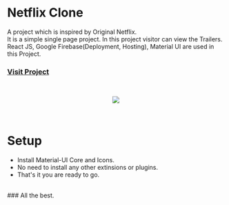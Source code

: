 # Netflix Clone

A project which is inspired by Original Netflix.<br/>
It is a simple single page project.
In this project visitor can view the Trailers.
React JS, Google Firebase(Deployment, Hosting), Material UI are
used in this Project.

### [Visit Project]( https://netflix-clone-21aa5.web.app)
<br/>
<p align="center">
 <img src="https://i.ibb.co/V26gLPy/netflix1.png">
</p>

<br/>

# Setup


  - Install Material-UI Core and Icons.
  - No need to install any other extinsions or plugins.
  - That's it you are ready to go.

<br/>
### All the best.
